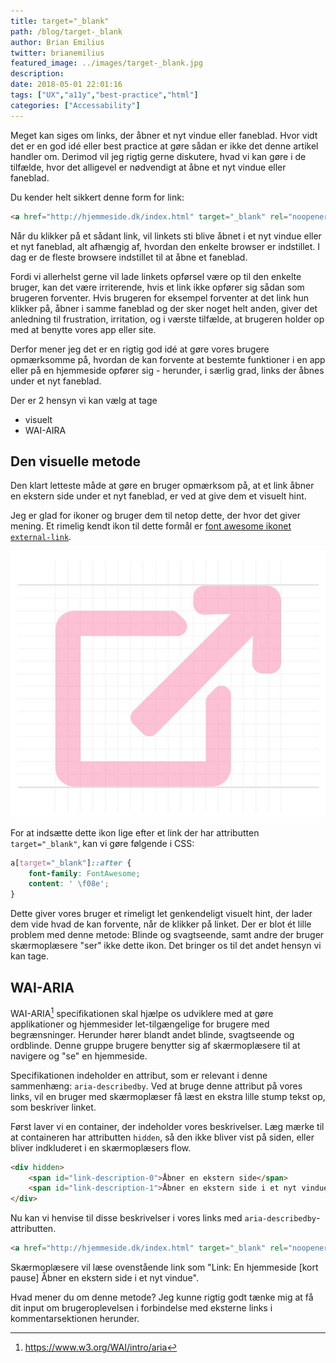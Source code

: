 ```yaml
---
title: target="_blank"
path: /blog/target-_blank
author: Brian Emilius
twitter: brianemilius
featured_image: ../images/target-_blank.jpg
description:
date: 2018-05-01 22:01:16
tags: ["UX","a11y","best-practice","html"]
categories: ["Accessability"]
---
```

Meget kan siges om links, der åbner et nyt vindue eller faneblad. Hvor vidt det er en god idé eller best practice at gøre sådan er ikke det denne artikel handler om. Derimod vil jeg rigtig gerne diskutere, hvad vi kan gøre i de tilfælde, hvor det alligevel er nødvendigt at åbne et nyt vindue eller faneblad.

Du kender helt sikkert denne form for link:

```html
<a href="http://hjemmeside.dk/index.html" target="_blank" rel="noopener">En hjemmeside</a>
```

Når du klikker på et sådant link, vil linkets sti blive åbnet i et nyt vindue eller et nyt faneblad, alt afhængig af, hvordan den enkelte browser er indstillet. I dag er de fleste browsere indstillet til at åbne et faneblad.

Fordi vi allerhelst gerne vil lade linkets opførsel være op til den enkelte bruger, kan det være irriterende, hvis et link ikke opfører sig sådan som brugeren forventer. Hvis brugeren for eksempel forventer at det link hun klikker på, åbner i samme faneblad og der sker noget helt anden, giver det anledning til frustration, irritation, og i værste tilfælde, at brugeren holder op med at benytte vores app eller site.

<!-- more -->

Derfor mener jeg det er en rigtig god idé at gøre vores brugere opmærksomme på, hvordan de kan forvente at bestemte funktioner i en app eller på en hjemmeside opfører sig - herunder, i særlig grad, links der åbnes under et nyt faneblad.

Der er 2 hensyn vi kan vælg at tage
* visuelt
* WAI-AIRA

## Den visuelle metode
Den klart letteste måde at gøre en bruger opmærksom på, at et link åbner en ekstern side under et nyt faneblad, er ved at give dem et visuelt hint.

Jeg er glad for ikoner og bruger dem til netop dette, der hvor det giver mening. Et rimelig kendt ikon til dette formål er [font awesome ikonet `external-link`](https://fontawesome.com/icons/external-link?style=solid).

![external-link ikon](../images/external-link.jpg)

For at indsætte dette ikon lige efter et link der har attributten `target="_blank"`, kan vi gøre følgende i CSS:

```css
a[target="_blank"]::after {
	font-family: FontAwesome;
	content: ' \f08e';
}
```

Dette giver vores bruger et rimeligt let genkendeligt visuelt hint, der lader dem vide hvad de kan forvente, når de klikker på linket.
Der er blot ét lille problem med denne metode: Blinde og svagtseende, samt andre der bruger skærmoplæsere "ser" ikke dette ikon. Det bringer os til det andet hensyn vi kan tage.

## WAI-ARIA
WAI-ARIA[^1] specifikationen skal hjælpe os udviklere med at gøre applikationer og hjemmesider let-tilgængelige for brugere med begrænsninger. Herunder hører blandt andet blinde, svagtseende og ordblinde. Denne gruppe brugere benytter sig af skærmoplæsere til at navigere og "se" en hjemmeside.

Specifikationen indeholder en attribut, som er relevant i denne sammenhæng: `aria-describedby`. Ved at bruge denne attribut på vores links, vil en bruger med skærmoplæser få læst en ekstra lille stump tekst op, som beskriver linket.

Først laver vi en container, der indeholder vores beskrivelser. Læg mærke til at containeren har attributten `hidden`, så den ikke bliver vist på siden, eller bliver indkluderet i en skærmoplæsers flow.

```html
<div hidden>
	<span id="link-description-0">Åbner en ekstern side</span>
	<span id="link-description-1">Åbner en ekstern side i et nyt vindue</span>
</div>
```

Nu kan vi henvise til disse beskrivelser i vores links med `aria-describedby`-attributten.

```html
<a href="http://hjemmeside.dk/index.html" target="_blank" rel="noopener" aria-describedby="link-description-1">En hjemmeside</a>
```

Skærmoplæsere vil læse ovenstående link som "Link: En hjemmeside [kort pause] Åbner en ekstern side i et nyt vindue".

Hvad mener du om denne metode? Jeg kunne rigtig godt tænke mig at få dit input om brugeroplevelsen i forbindelse med eksterne links i kommentarsektionen herunder.

[^1]: https://www.w3.org/WAI/intro/aria